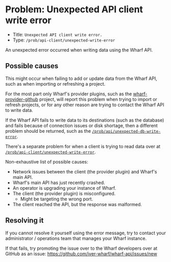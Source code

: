 # Problem: Unexpected API client write error

<!-- panels:start -->

<!-- div:right-panel -->

- Title: `Unexpected API client write error.`
- Type: `/prob/api-client/unexpected-write-error`

<!-- div:left-panel -->

An unexpected error occurred when writing data using the Wharf API.

<!-- panels:end -->

## Possible causes

<!-- panels:start -->

<!-- div:left-panel -->

This might occur when failing to add or update data from the Wharf API, such as
when importing or refreshing a project.

For the most part only Wharf's provider plugins, such as the
[wharf-provider-github](https://github.com/iver-wharf/wharf-provider-github)
project, will report this problem when trying to import or refresh projects,
or for any other reason are trying to contact the Wharf API to write data.

If the Wharf API fails to write data to its destinations (such as the database)
and fails because of connection issues or disk shortage, then a different problem
should be returned, such as the
[`/prob/api/unexpected-db-write-error`](/prob/api/unexpected-db-write-error).

There's a separate problem for when a client is trying to read data over at
[`/prob/api-client/unexpected-write-error`](/prob/api-client/unexpected-write-error).

<!-- div:right-panel -->

Non-exhaustive list of possible causes:

- Network issues between the client (the provider plugin) and Wharf's main API.
- Wharf's main API has just recently crashed.
- An operator is upgrading your instance of Wharf.
- The client (the provider plugin) is misconfigured.
    - Might be targeting the wrong port.
- The client reached the API, but the response was malformed.

<!-- panels:end -->

## Resolving it

If you cannot resolve it yourself using the error message, try to contact your
administrator / operations team that manages your Wharf instance.

If that fails, try promoting the issue over to the Wharf developers over at
GitHub as an issue: <https://github.com/iver-wharf/wharf-api/issues/new>
